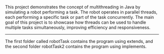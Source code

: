 This project demonstrates the concept of multithreading in Java by simulating a robot performing a task. The robot operates in parallel threads, each performing a specific task or part of the task concurrently. 
The main goal of this project is to showcase how threads can be used to handle multiple tasks simultaneously, improving efficiency and responsiveness.

------------------------------------------------------------------------------------------------------------------------------------------------------------------------------------------------------------------
The first folder called robotTask contains the program using extends, and the second folder robotTask2 contains the program using implements.
